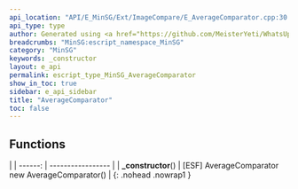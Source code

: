 ```yaml
---
api_location: "API/E_MinSG/Ext/ImageCompare/E_AverageComparator.cpp:30:18"
api_type: type
author: Generated using <a href="https://github.com/MeisterYeti/WhatsUpDoc">WhatsUpDoc</a>
breadcrumbs: "MinSG:escript_namespace_MinSG"
category: "MinSG"
keywords: _constructor
layout: e_api
permalink: escript_type_MinSG_AverageComparator
show_in_toc: true
sidebar: e_api_sidebar
title: "AverageComparator"
toc: false
---
```


## Functions

|
| ------: | ----------------- |
| **_constructor**() | [ESF] AverageComparator new AverageComparator() |
{: .nohead .nowrap1 }
